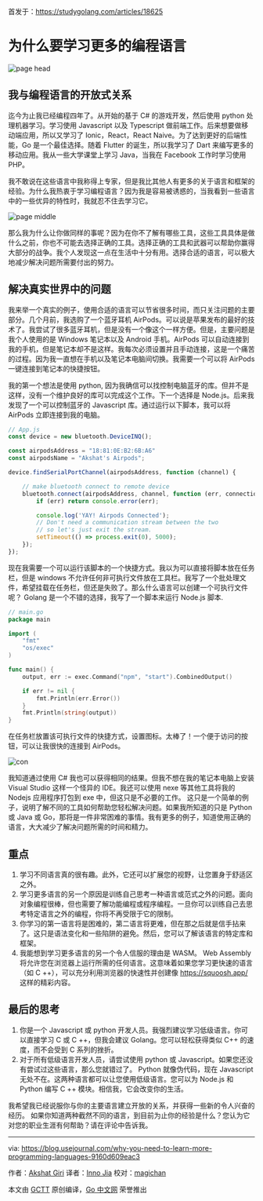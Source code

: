 首发于：https://studygolang.com/articles/18625

# 为什么要学习更多的编程语言

![page head](https://raw.githubusercontent.com/studygolang/gctt-images/master/why-need-to-learn-mpl/1.jpg)

## 我与编程语言的开放式关系

迄今为止我已经编程四年了。从开始的基于 C# 的游戏开发，然后使用 python 处理机器学习。学习使用 Javascript 以及 Typescript 做前端工作。后来想要做移动端应用，所以又学习了 Ionic，React，React Naive。为了达到更好的后端性能，Go 是一个最佳选择。随着 Flutter 的诞生，所以我学习了 Dart 来编写更多的移动应用。我从一些大学课堂上学习 Java，当我在 Facebook 工作时学习使用 PHP。

我不敢说在这些语言中我称得上专家，但是我比其他人有更多的关于语言和框架的经验。为什么我热衷于学习编程语言？因为我是容易被诱惑的，当我看到一些语言中的一些优异的特性时，我就忍不住去学习它。

![page middle](https://raw.githubusercontent.com/studygolang/gctt-images/master/why-need-to-learn-mpl/2.jpg)

那么我为什么让你做同样的事呢？因为在你不了解有哪些工具，这些工具具体是做什么之前，你也不可能去选择正确的工具。选择正确的工具和武器可以帮助你赢得大部分的战争。我个人发现这一点在生活中十分有用。选择合适的语言，可以极大地减少解决问题所需要付出的努力。

## 解决真实世界中的问题

我来举一个真实的例子，使用合适的语言可以节省很多时间，而只关注问题的主要部分。几个月前，我选购了一个蓝牙耳机 AirPods。可以说是苹果发布的最好的技术了。我尝试了很多蓝牙耳机，但是没有一个像这个一样方便。但是，主要问题是我个人使用的是 Windows 笔记本以及 Android 手机。AirPods 可以自动连接到我的手机，但是笔记本却不是这样。我每次必须设置并且手动连接，这是一个痛苦的过程。因为我一直想在手机以及笔记本电脑间切换。我需要一个可以将 AirPods 一键连接到笔记本的快捷按钮。

我的第一个想法是使用 python, 因为我确信可以找控制电脑蓝牙的库。但并不是这样，没有一个维护良好的库可以完成这个工作。下一个选择是 Node.js。后来我发现了一个可以控制蓝牙的 Javascript 库。通过运行以下脚本，我可以将 AirPods 立即连接到我的电脑。

```javascript
// App.js
const device = new bluetooth.DeviceINQ();

const airpodsAddress = "18:81:0E:B2:6B:A6"
const airpodsName = "Akshat's Airpods";

device.findSerialPortChannel(airpodsAddress, function (channel) {

    // make bluetooth connect to remote device
    bluetooth.connect(airpodsAddress, channel, function (err, connection) {
        if (err) return console.error(err);

        console.log('YAY! Airpods Connected');
        // Don't need a communication stream between the two
        // so let's just exit the stream.
        setTimeout(() => process.exit(0), 5000);
    });
});
```

现在我需要一个可以运行该脚本的一个快捷方式。我以为可以直接将脚本放在任务栏，但是 windows 不允许任何非可执行文件放在工具栏。我写了一个批处理文件，希望挂载在任务栏，但还是失败了。那么什么语言可以创建一个可执行文件呢？ Golang 是一个不错的选择，我写了一个脚本来运行 Node.js 脚本.

```go
// main.go
package main

import (
	"fmt"
	"os/exec"
)

func main() {
	output, err := exec.Command("npm", "start").CombinedOutput()

	if err != nil {
		fmt.Println(err.Error())
	}
	fmt.Println(string(output))
}
```

在任务栏放置该可执行文件的快捷方式，设置图标。太棒了！一个便于访问的按钮，可以让我很快的连接到 AirPods。

![con](https://raw.githubusercontent.com/studygolang/gctt-images/master/why-need-to-learn-mpl/3.gif)

我知道通过使用 C# 我也可以获得相同的结果。但我不想在我的笔记本电脑上安装 Visual Studio 这样一个怪异的 IDE。我还可以使用 nexe 等其他工具将我的 Nodejs 应用程序打包到 exe 中，但这只是不必要的工作。
这只是一个简单的例子，说明了解不同的工具如何帮助您轻松解决问题。如果我所知道的只是 Python 或 Java 或 Go，那将是一件非常困难的事情。我有更多的例子，知道使用正确的语言，大大减少了解决问题所需的时间和精力。

## 重点

1. 学习不同语言真的很有趣。此外，它还可以扩展您的视野，让您置身于舒适区之外。
2. 学习更多语言的另一个原因是训练自己思考一种语言或范式之外的问题。面向对象编程很棒，但也需要了解功能编程或程序编程。一旦你可以训练自己去思考特定语言之外的编程，你将不再受限于它的限制。
3. 你学习的第一语言将是困难的，第二语言将更难，但在那之后就是信手拈来了。这只是语法变化和一些陷阱的避免。然后，您可以了解该语言的特定库和框架。
4. 我能想到学习更多语言的另一个令人信服的理由是 WASM。 Web Assembly 将允许您在浏览器上运行所需的任何语言。这意味着如果您学习更快速的语言（如 C ++），可以充分利用浏览器的快速性并创建像 https://squoosh.app/ 这样的精彩内容。

## 最后的思考

1. 你是一个 Javascript 或 python 开发人员。我强烈建议学习低级语言。你可以直接学习 C 或 C ++，但我会建议 Golang。您可以轻松获得类似 C++ 的速度，而不会受到 C 系列的挫折。
2. 对于所有低级语言开发人员，请尝试使用 python 或 Javascript。如果您还没有尝试过这些语言，那么您就错过了。 Python 就像伪代码，现在 Javascript 无处不在。这两种语言都可以让您使用低级语言。您可以为 Node.js 和 Python 编写 C ++ 模块。相信我，它会改变你的生活。

我希望我已经说服你与你的主要语言建立开放的关系，并获得一些新的令人兴奋的经历。 如果你知道两种截然不同的语言，到目前为止你的经验是什么？您认为它对您的职业生涯有何帮助？请在评论中告诉我。

---

via: https://blog.usejournal.com/why-you-need-to-learn-more-programming-languages-9160d609eac3

作者：[Akshat Giri](https://blog.usejournal.com/@akshatgiri)
译者：[Inno Jia](https://kobehub.github.io)
校对：[magichan](https://github.com/magichan)

本文由 [GCTT](https://github.com/studygolang/GCTT) 原创编译，[Go 中文网](https://studygolang.com/) 荣誉推出
